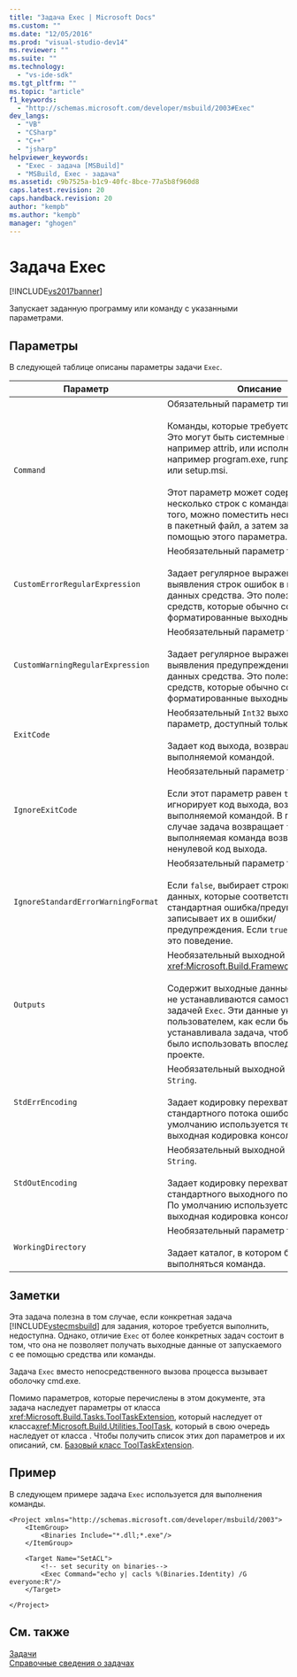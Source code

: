 ```yaml
---
title: "Задача Exec | Microsoft Docs"
ms.custom: ""
ms.date: "12/05/2016"
ms.prod: "visual-studio-dev14"
ms.reviewer: ""
ms.suite: ""
ms.technology: 
  - "vs-ide-sdk"
ms.tgt_pltfrm: ""
ms.topic: "article"
f1_keywords: 
  - "http://schemas.microsoft.com/developer/msbuild/2003#Exec"
dev_langs: 
  - "VB"
  - "CSharp"
  - "C++"
  - "jsharp"
helpviewer_keywords: 
  - "Exec - задача [MSBuild]"
  - "MSBuild, Exec - задача"
ms.assetid: c9b7525a-b1c9-40fc-8bce-77a5b8f960d8
caps.latest.revision: 20
caps.handback.revision: 20
author: "kempb"
ms.author: "kempb"
manager: "ghogen"
---
```

# Задача Exec
[!INCLUDE[vs2017banner](../code-quality/includes/vs2017banner.md)]

Запускает заданную программу или команду с указанными параметрами.  
  
## Параметры  
 В следующей таблице описаны параметры задачи `Exec`.  
  
|Параметр|Описание|  
|--------------|--------------|  
|`Command`|Обязательный параметр типа `String`.<br /><br /> Команды, которые требуется выполнить.  Это могут быть системные команды, например attrib, или исполняемый файл, например program.exe, runprogram.bat или setup.msi.<br /><br /> Этот параметр может содержать несколько строк с командами.  Кроме того, можно поместить несколько команд в пакетный файл, а затем запустить его с помощью этого параметра.|  
|`CustomErrorRegularExpression`|Необязательный параметр типа `String`.<br /><br /> Задает регулярное выражение для выявления строк ошибок в выходных данных средства.  Это полезно для средств, которые обычно создают форматированные выходные данные.|  
|`CustomWarningRegularExpression`|Необязательный параметр типа `String`.<br /><br /> Задает регулярное выражение для выявления предупреждений в выходных данных средства.  Это полезно для средств, которые обычно создают форматированные выходные данные.|  
|`ExitCode`|Необязательный `Int32` выходной параметр, доступный только для чтения.<br /><br /> Задает код выхода, возвращаемый выполняемой командой.|  
|`IgnoreExitCode`|Необязательный параметр типа `Boolean`.<br /><br /> Если этот параметр равен `true`, задача игнорирует код выхода, возвращаемый выполняемой командой.  В противном случае задача возвращает `false`, если выполняемая команда возвращает ненулевой код выхода.|  
|`IgnoreStandardErrorWarningFormat`|Необязательный параметр типа `Boolean`.<br /><br /> Если `false`, выбирает строки в выходных данных, которые соответствуют формату стандартная ошибка\/предупреждение и записывает их в ошибки\/предупреждения.  Если `true`, отключить это поведение.|  
|`Outputs`|Необязательный выходной параметр типа <xref:Microsoft.Build.Framework.ITaskItem>`[]`.<br /><br /> Содержит выходные данные задачи.  Они не устанавливаются самостоятельно задачей `Exec`.  Эти данные указываются пользователем, как если бы их устанавливала задача, чтобы их можно было использовать впоследствии в проекте.|  
|`StdErrEncoding`|Необязательный выходной параметр типа `String`.<br /><br /> Задает кодировку перехватываемого стандартного потока ошибок задачи.  По умолчанию используется текущая выходная кодировка консоли.|  
|`StdOutEncoding`|Необязательный выходной параметр типа `String`.<br /><br /> Задает кодировку перехватываемого стандартного выходного потока задачи.  По умолчанию используется текущая выходная кодировка консоли.|  
|`WorkingDirectory`|Необязательный параметр типа `String`.<br /><br /> Задает каталог, в котором будет выполняться команда.|  
  
## Заметки  
 Эта задача полезна в том случае, если конкретная задача [!INCLUDE[vstecmsbuild](../extensibility/internals/includes/vstecmsbuild_md.md)] для задания, которое требуется выполнить, недоступна.  Однако, отличие `Exec` от более конкретных задач состоит в том, что она не позволяет получать выходные данные от запускаемого с ее помощью средства или команды.  
  
 Задача `Exec` вместо непосредственного вызова процесса вызывает оболочку cmd.exe.  
  
 Помимо параметров, которые перечислены в этом документе, эта задача наследует параметры от класса <xref:Microsoft.Build.Tasks.ToolTaskExtension>, который наследует от класса<xref:Microsoft.Build.Utilities.ToolTask>, который в свою очередь наследует от класса .  Чтобы получить список этих доп параметров и их описаний, см. [Базовый класс ToolTaskExtension](../msbuild/tooltaskextension-base-class.md).  
  
## Пример  
 В следующем примере задача `Exec` используется для выполнения команды.  
  
```  
<Project xmlns="http://schemas.microsoft.com/developer/msbuild/2003">  
    <ItemGroup>  
        <Binaries Include="*.dll;*.exe"/>  
    </ItemGroup>  
  
    <Target Name="SetACL">  
        <!-- set security on binaries-->  
        <Exec Command="echo y| cacls %(Binaries.Identity) /G everyone:R"/>  
    </Target>  
  
</Project>  
```  
  
## См. также  
 [Задачи](../msbuild/msbuild-tasks.md)   
 [Справочные сведения о задачах](../msbuild/msbuild-task-reference.md)